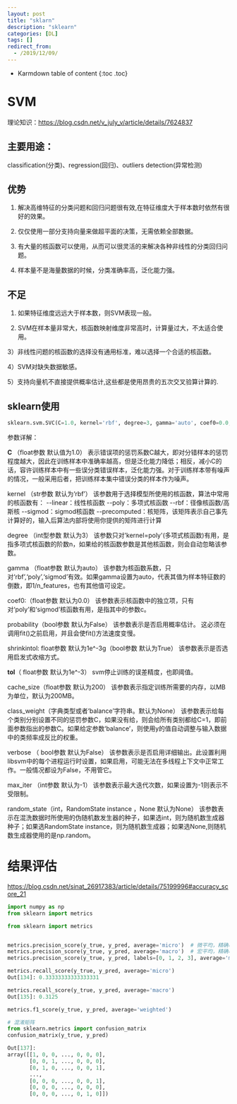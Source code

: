 ```yaml
---
layout: post
title: "sklarn"
description: "sklearn"
categories: [DL]
tags: []
redirect_from:
  - /2019/12/09/
---
```


* Karmdown table of content
{:toc .toc}

# SVM

理论知识：https://blog.csdn.net/v_july_v/article/details/7624837

## 主要用途：

classification(分类)、regression(回归)、outliers detection(异常检测)

## 优势

1) 解决高维特征的分类问题和回归问题很有效,在特征维度大于样本数时依然有很好的效果。

2) 仅仅使用一部分支持向量来做超平面的决策，无需依赖全部数据。

3) 有大量的核函数可以使用，从而可以很灵活的来解决各种非线性的分类回归问题。

4) 样本量不是海量数据的时候，分类准确率高，泛化能力强。

## 不足

1) 如果特征维度远远大于样本数，则SVM表现一般。

2) SVM在样本量非常大，核函数映射维度非常高时，计算量过大，不太适合使用。

3）非线性问题的核函数的选择没有通用标准，难以选择一个合适的核函数。

4）SVM对缺失数据敏感。

5）支持向量机不直接提供概率估计,这些都是使用昂贵的五次交叉验算计算的.

## sklearn使用

~~~py
sklearn.svm.SVC(C=1.0, kernel='rbf', degree=3, gamma='auto', coef0=0.0, shrinking=True, probability=False, tol=0.001, cache_size=200, class_weight=None, verbose=False, max_iter=-1, decision_function_shape='ovr', random_state=None)
~~~~

参数详解：

**C** （float参数 默认值为1.0）
表示错误项的惩罚系数C越大，即对分错样本的惩罚程度越大，因此在训练样本中准确率越高，但是泛化能力降低；相反，减小C的话，容许训练样本中有一些误分类错误样本，泛化能力强。对于训练样本带有噪声的情况，一般采用后者，把训练样本集中错误分类的样本作为噪声。

kernel （str参数 默认为‘rbf’）
该参数用于选择模型所使用的核函数，算法中常用的核函数有：
	--linear：线性核函数
	--poly：多项式核函数
	--rbf：径像核函数/高斯核
	--sigmod：sigmod核函数
	--precomputed：核矩阵，该矩阵表示自己事先计算好的，输入后算法内部将使用你提供的矩阵进行计算

degree （int型参数 默认为3）
该参数只对'kernel=poly'(多项式核函数)有用，是指多项式核函数的阶数n，如果给的核函数参数是其他核函数，则会自动忽略该参数。

gamma （float参数 默认为auto）
该参数为核函数系数，只对‘rbf’,‘poly’,‘sigmod’有效。如果gamma设置为auto，代表其值为样本特征数的倒数，即1/n_features，也有其他值可设定。

coef0:（float参数 默认为0.0）
该参数表示核函数中的独立项，只有对‘poly’和‘sigmod’核函数有用，是指其中的参数c。

probability（bool参数 默认为False）
该参数表示是否启用概率估计。 这必须在调用fit()之前启用，并且会使fit()方法速度变慢。

shrinkintol: float参数 默认为1e^-3g（bool参数 默认为True）
该参数表示是否选用启发式收缩方式。

**tol**（ float参数 默认为1e^-3）
svm停止训练的误差精度，也即阈值。

cache_size（float参数 默认为200）
该参数表示指定训练所需要的内存，以MB为单位，默认为200MB。

class_weight（字典类型或者‘balance’字符串。默认为None）
该参数表示给每个类别分别设置不同的惩罚参数C，如果没有给，则会给所有类别都给C=1，即前面参数指出的参数C。如果给定参数‘balance’，则使用y的值自动调整与输入数据中的类频率成反比的权重。

verbose （ bool参数 默认为False）
该参数表示是否启用详细输出。此设置利用libsvm中的每个进程运行时设置，如果启用，可能无法在多线程上下文中正常工作。一般情况都设为False，不用管它。

max_iter （int参数 默认为-1）
该参数表示最大迭代次数，如果设置为-1则表示不受限制。

random_state（int，RandomState instance ，None 默认为None）
该参数表示在混洗数据时所使用的伪随机数发生器的种子，如果选int，则为随机数生成器种子；如果选RandomState instance，则为随机数生成器；如果选None,则随机数生成器使用的是np.random。

# 结果评估

https://blog.csdn.net/sinat_26917383/article/details/75199996#accuracy_score_21

~~~py
import numpy as np
from sklearn import metrics

from sklearn import metrics


metrics.precision_score(y_true, y_pred, average='micro')  # 微平均，精确率
metrics.precision_score(y_true, y_pred, average='macro')  # 宏平均，精确率
metrics.precision_score(y_true, y_pred, labels=[0, 1, 2, 3], average='macro')  # 指定特定分类标签的精确率

metrics.recall_score(y_true, y_pred, average='micro')
Out[134]: 0.33333333333333331

metrics.recall_score(y_true, y_pred, average='macro')
Out[135]: 0.3125

metrics.f1_score(y_true, y_pred, average='weighted') 
~~~~


~~~py
# 混淆矩阵
from sklearn.metrics import confusion_matrix
confusion_matrix(y_true, y_pred)

Out[137]: 
array([[1, 0, 0, ..., 0, 0, 0],
       [0, 0, 1, ..., 0, 0, 0],
       [0, 1, 0, ..., 0, 0, 1],
       ..., 
       [0, 0, 0, ..., 0, 0, 1],
       [0, 0, 0, ..., 0, 0, 0],
       [0, 0, 0, ..., 0, 1, 0]])
~~~~



